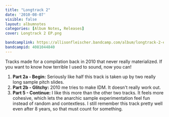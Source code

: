 ```yaml
---
title: "Longtrack 2"
date: '2010-08-07'
visible: false
layout: albumnotes
categories: [Album Notes, Releases]
cover: Longtrack 2 EP.png

bandcamplink: https://allisonfleischer.bandcamp.com/album/longtrack-2-ep
bandcampid: 4081044840
---
```

Tracks made for a compilation back in 2010 that never really materialized. If you want to know how terrible I used to sound, now you can!

1. **Part 2a - Begin:** Seriously like half this track is taken up by two really long sample pitch slides.
2. **Part 2b - Glitchy:** 2010 me tries to make IDM. It doesn't really work out.
3. **Part 5 - Continue:** I like this more than the other two tracks. It feels more cohesive, which lets the anarchic sample experimentation feel fun instead of random and contextless. I still remember this track pretty well even after 8 years, so that must count for something.
